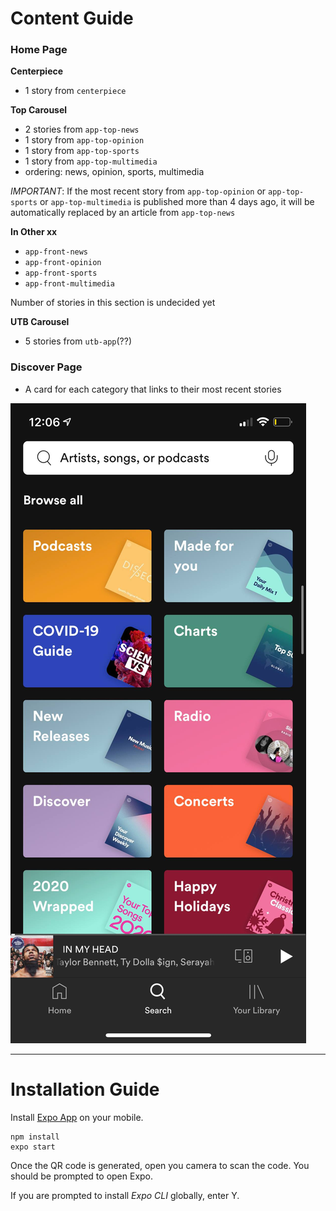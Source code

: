 # Content Guide

### Home Page

**Centerpiece**
- 1 story from `centerpiece`

**Top Carousel**
- 2 stories from `app-top-news`
- 1 story from `app-top-opinion`
- 1 story from `app-top-sports`
- 1 story from `app-top-multimedia`
- ordering: news, opinion, sports, multimedia

*IMPORTANT*: If the most recent story from `app-top-opinion` or `app-top-sports` or `app-top-multimedia` is published more than 4 days ago, it will be automatically replaced by an article from `app-top-news`

**In Other xx**
- `app-front-news`
- `app-front-opinion`
- `app-front-sports`
- `app-front-multimedia`

Number of stories in this section is undecided yet

**UTB Carousel**
- 5 stories from `utb-app`(??)

### Discover Page
- A card for each category that links to their most recent stories

![discover page](README-img/discover_page.jpg)

---

# Installation Guide

Install [Expo App](https://docs.expo.io/get-started/installation/#2-expo-client-app-for-ios-and) on your mobile.

```
npm install
expo start
```

Once the QR code is generated, open you camera to scan the code. You should be prompted to open Expo.

If you are prompted to install *Expo CLI* globally, enter Y.